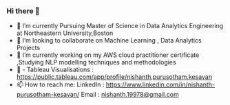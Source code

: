 ### Hi there 👋


- 🌱 I’m currently Pursuing Master of Science in Data Analytics Engineering at Northeastern University,Boston 
- 👀 I’m looking to collaborate on Machine Learning , Data Analytics Projects
- 🔭 I’m currently working on my AWS cloud practitioner certificate ,Studying NLP modelling techniques and methodologies  
- 🎢 - Tableau Visualisations : https://public.tableau.com/app/profile/nishanth.purusotham.kesavan
- 📫 How to reach me: LinkedIn : https://www.linkedin.com/in/nishanth-purusotham-kesavan/
Email : nishanth.19978@gmail.com
